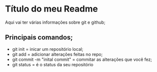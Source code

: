 # Título do meu Readme

Aqui vai ter várias informações sobre git e github;

## Principais comandos;

- git init = inicar um repositório local;
- git add = adicionar alterações feitas no repo;
- git commit -m "inital commit" = commitar as alterações que você fez;
- git status = é o status da seu repositório